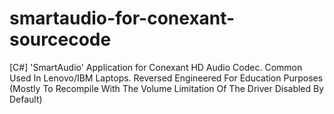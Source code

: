 # smartaudio-for-conexant-sourcecode
[C#] 'SmartAudio' Application for Conexant HD Audio Codec. Common Used In Lenovo/IBM Laptops. Reversed Engineered For Education Purposes (Mostly To Recompile With The Volume Limitation Of The Driver Disabled By Default)
